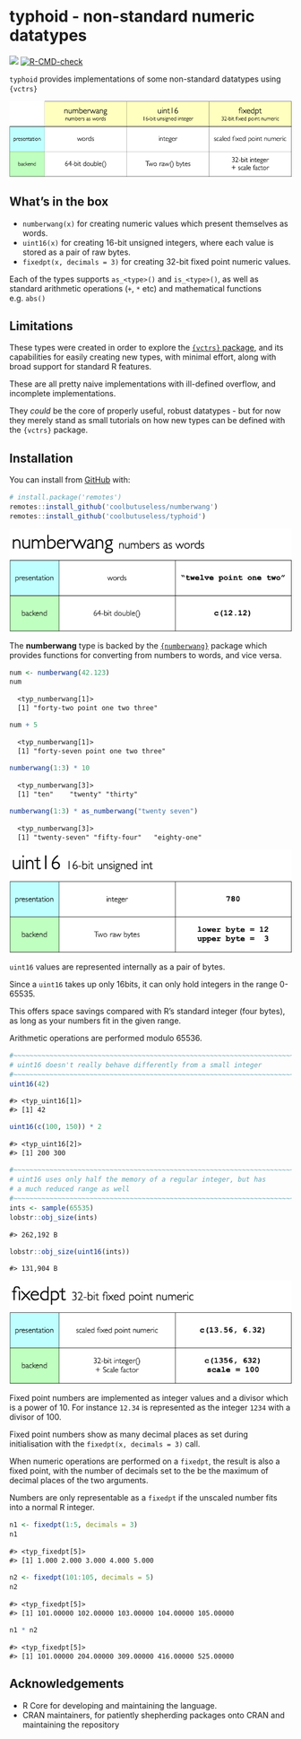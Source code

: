 
<!-- README.md is generated from README.Rmd. Please edit that file -->

# typhoid - non-standard numeric datatypes

<!-- badges: start -->

![](https://img.shields.io/badge/cool-useless-green.svg)
[![R-CMD-check](https://github.com/coolbutuseless/typhoid/workflows/R-CMD-check/badge.svg)](https://github.com/coolbutuseless/typhoid/actions)
<!-- badges: end -->

`typhoid` provides implementations of some non-standard datatypes using
`{vctrs}`

<img src="man/figures/overview.png" />

## What’s in the box

-   `numberwang(x)` for creating numeric values which present themselves
    as words.
-   `uint16(x)` for creating 16-bit unsigned integers, where each value
    is stored as a pair of raw bytes.
-   `fixedpt(x, decimals = 3)` for creating 32-bit fixed point numeric
    values.

Each of the types supports `as_<type>()` and `is_<type>()`, as well as
standard arithmetic operations (`+`, `*` etc) and mathematical functions
e.g. `abs()`

## Limitations

These types were created in order to explore the [`{vctrs}`
package](https://vctrs.r-lib.org/index.html), and its capabilities for
easily creating new types, with minimal effort, along with broad support
for standard R features.

These are all pretty naive implementations with ill-defined overflow,
and incomplete implementations.

They *could* be the core of properly useful, robust datatypes - but for
now they merely stand as small tutorials on how new types can be defined
with the `{vctrs}` package.

## Installation

You can install from [GitHub](https://github.com/coolbutuseless/typhoid)
with:

``` r
# install.package('remotes')
remotes::install_github('coolbutuseless/numberwang')
remotes::install_github('coolbutuseless/typhoid')
```

<img src="man/figures/overview-numberwang.png" />

The **numberwang** type is backed by the
[`{numberwang}`](https://github.com/coolbutuseless/numberwang) package
which provides functions for converting from numbers to words, and vice
versa.

``` r
num <- numberwang(42.123)
num
```

      <typ_numberwang[1]>
      [1] "forty-two point one two three"

``` r
num + 5
```

      <typ_numberwang[1]>
      [1] "forty-seven point one two three"

``` r
numberwang(1:3) * 10
```

      <typ_numberwang[3]>
      [1] "ten"    "twenty" "thirty"

``` r
numberwang(1:3) * as_numberwang("twenty seven")
```

      <typ_numberwang[3]>
      [1] "twenty-seven" "fifty-four"   "eighty-one"

<img src="man/figures/overview-uint16.png" />

`uint16` values are represented internally as a pair of bytes.

Since a `uint16` takes up only 16bits, it can only hold integers in the
range 0-65535.

This offers space savings compared with R’s standard integer (four
bytes), as long as your numbers fit in the given range.

Arithmetic operations are performed modulo 65536.

``` r
#~~~~~~~~~~~~~~~~~~~~~~~~~~~~~~~~~~~~~~~~~~~~~~~~~~~~~~~~~~~~~~~~~~~~~~~~~~~~~
# uint16 doesn't really behave differently from a small integer
#~~~~~~~~~~~~~~~~~~~~~~~~~~~~~~~~~~~~~~~~~~~~~~~~~~~~~~~~~~~~~~~~~~~~~~~~~~~~~
uint16(42)
```

    #> <typ_uint16[1]>
    #> [1] 42

``` r
uint16(c(100, 150)) * 2
```

    #> <typ_uint16[2]>
    #> [1] 200 300

``` r
#~~~~~~~~~~~~~~~~~~~~~~~~~~~~~~~~~~~~~~~~~~~~~~~~~~~~~~~~~~~~~~~~~~~~~~~~~~~~~
# uint16 uses only half the memory of a regular integer, but has
# a much reduced range as well
#~~~~~~~~~~~~~~~~~~~~~~~~~~~~~~~~~~~~~~~~~~~~~~~~~~~~~~~~~~~~~~~~~~~~~~~~~~~~~
ints <- sample(65535)
lobstr::obj_size(ints)
```

    #> 262,192 B

``` r
lobstr::obj_size(uint16(ints))
```

    #> 131,904 B

<img src="man/figures/overview-fixedpt.png" />

Fixed point numbers are implemented as integer values and a divisor
which is a power of 10. For instance `12.34` is represented as the
integer `1234` with a divisor of 100.

Fixed point numbers show as many decimal places as set during
initialisation with the `fixedpt(x, decimals = 3)` call.

When numeric operations are performed on a `fixedpt`, the result is also
a fixed point, with the number of decimals set to the be the maximum of
decimal places of the two arguments.

Numbers are only representable as a `fixedpt` if the unscaled number
fits into a normal R integer.

``` r
n1 <- fixedpt(1:5, decimals = 3)
n1
```

    #> <typ_fixedpt[5]>
    #> [1] 1.000 2.000 3.000 4.000 5.000

``` r
n2 <- fixedpt(101:105, decimals = 5)
n2
```

    #> <typ_fixedpt[5]>
    #> [1] 101.00000 102.00000 103.00000 104.00000 105.00000

``` r
n1 * n2
```

    #> <typ_fixedpt[5]>
    #> [1] 101.00000 204.00000 309.00000 416.00000 525.00000

## Acknowledgements

-   R Core for developing and maintaining the language.
-   CRAN maintainers, for patiently shepherding packages onto CRAN and
    maintaining the repository

